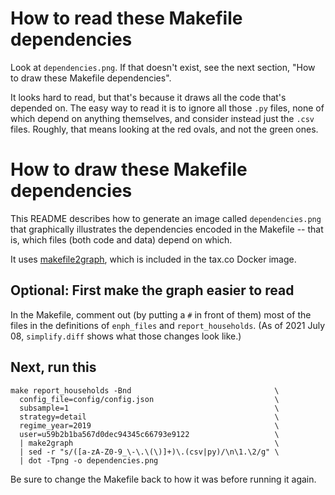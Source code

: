 # How to read these Makefile dependencies

Look at `dependencies.png`.
If that doesn't exist, see the next section,
"How to draw these Makefile dependencies".

It looks hard to read,
but that's because it draws all the code that's depended on.
The easy way to read it is to ignore all those `.py` files,
none of which depend on anything themselves,
and consider instead just the `.csv` files.
Roughly, that means looking at the red ovals,
and not the green ones.

# How to draw these Makefile dependencies

This README describes how to generate an image called `dependencies.png`
that graphically illustrates the dependencies encoded in the Makefile --
that is, which files (both code and data) depend on which.

It uses [makefile2graph](https://github.com/lindenb/makefile2graph),
which is included in the tax.co Docker image.

## Optional: First make the graph easier to read

In the Makefile, comment out (by putting a `#` in front of them)
most of the files in the definitions of `enph_files` and `report_households`.
(As of 2021 July 08, `simplify.diff` shows what those changes look like.)

## Next, run this

```
make report_households -Bnd                                \
  config_file=config/config.json                           \
  subsample=1                                              \
  strategy=detail                                          \
  regime_year=2019                                         \
  user=u59b2b1ba567d0dec94345c66793e9122                   \
  | make2graph                                             \
  | sed -r "s/([a-zA-Z0-9_\-\.\(\)]+)\.(csv|py)/\n\1.\2/g" \
  | dot -Tpng -o dependencies.png
```

Be sure to change the Makefile back to how it was before running it again.
